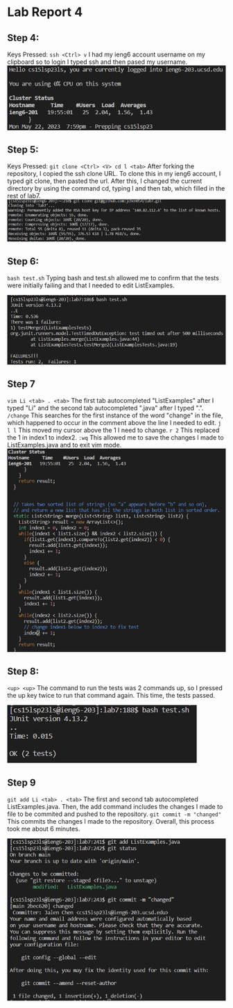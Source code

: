 # Lab Report 4
## Step 4: 
Keys Pressed: `ssh <Ctrl> v` I had my ieng6 account username on my clipboard so to login I typed ssh and then pased my username.
![](step2.png)

## Step 5: 
Keys Pressed: `git clone <Ctrl> <V> cd l <tab>` After forking the repository, I copied the ssh clone URL. To clone this in my ieng6 account, I typed git clone, then pasted the url. After this, I changed the current directory by using the command cd, typing l and then tab, which filled in the rest of lab7.
![](step3.png)


## Step 6:
`bash test.sh` Typing bash and test.sh allowed me to confirm that the tests were initially failing and that I needed to edit ListExamples.

![](step4.png)

## Step 7
`vim Li <tab> . <tab>` The first tab autocompleted "ListExamples" after I typed "Li" and the second tab autocompleted ".java" after I typed ".". `/change` This searches for the first instance of the 
word "change" in the file, which happened to occur in the comment above the line I needed to edit. `j l l` This moved my cursor above the 1 I need to change. `r 2`
This replaced the 1 in index1 to index2. `:wq` This allowed me to save the changes I made to ListExamples.java and to exit vim mode. 
![](step5p2.png)

## Step 8:
`<up> <up>` The command to run the tests was 2 commands up, so I pressed the up key twice to run that command again. This time, the tests passed. 

![](step8.png)

## Step 9
`git add Li <tab> . <tab>` The first and second tab autocompleted ListExamples.java. Then, the add command includes the changes I made to file to be commited and pushed to the  repository. `git commit -m "changed"` This commits the changes I made to the repository. Overall, this process took me about 6 minutes. 

![](step9.png)
 
